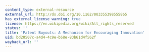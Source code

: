 ```yaml
---
content_type: external-resource
external_url: http://dx.doi.org/10.1162/003355398555865
has_external_license_warning: true
license: https://en.wikipedia.org/wiki/All_rights_reserved
status: ''
title: 'Patent Buyouts: A Mechanism for Encouraging Innovation'
uid: bd20507c-a4d4-4c9e-b68e-83b61d4f562f
wayback_url: ''
---
```

